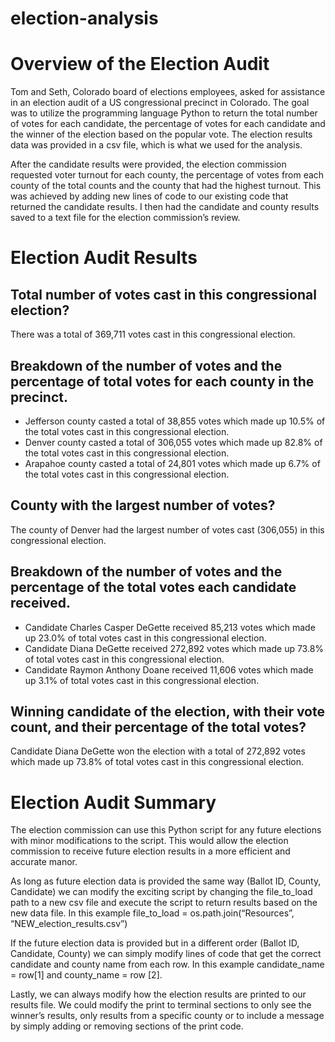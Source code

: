 # election-analysis

# Overview of the Election Audit
Tom and Seth, Colorado board of elections employees, asked for assistance in an election audit of a US congressional precinct in Colorado.  The goal was to utilize the programming language Python to return the total number of votes for each candidate, the percentage of votes for each candidate and the winner of the election based on the popular vote.  The election results data was provided in a csv file, which is what we used for the analysis. 

After the candidate results were provided, the election commission requested voter turnout for each county, the percentage of votes from each county of the total counts and the county that had the highest turnout.  This was achieved by adding new lines of code to our existing code that returned the candidate results.  I then had the candidate and county results saved to a text file for the election commission’s review.  

# Election Audit Results
## Total number of votes cast in this congressional election?
There was a total of 369,711 votes cast in this congressional election.
## Breakdown of the number of votes and the percentage of total votes for each county in the precinct.
- Jefferson county casted a total of 38,855 votes which made up 10.5% of the total votes cast in this congressional election.
- Denver county casted a total of 306,055 votes which made up 82.8% of the total votes cast in this congressional election.
- Arapahoe county casted a total of 24,801 votes which made up 6.7% of the total votes cast in this congressional election.
## County with the largest number of votes?
The county of Denver had the largest number of votes cast (306,055) in this congressional election.
## Breakdown of the number of votes and the percentage of the total votes each candidate received.
- Candidate Charles Casper DeGette received 85,213 votes which made up 23.0% of total votes cast in this congressional election.
- Candidate Diana DeGette received 272,892 votes which made up 73.8% of total votes cast in this congressional election.
- Candidate Raymon Anthony Doane received 11,606 votes which made up 3.1% of total votes cast in this congressional election.
## Winning candidate of the election, with their vote count, and their percentage of the total votes?
Candidate Diana DeGette won the election with a total of 272,892 votes which made up 73.8% of total votes cast in this congressional election.

# Election Audit Summary
The election commission can use this Python script for any future elections with minor modifications to the script.  This would allow the election commission to receive future election results in a more efficient and accurate manor. 

As long as future election data is provided the same way (Ballot ID, County, Candidate) we can modify the exciting script by changing the file_to_load path to a new csv file and execute the script to return results based on the new data file.  In this example file_to_load = os.path.join(“Resources”, “NEW_election_results.csv”)

If the future election data is provided but in a different order (Ballot ID, Candidate, County) we can simply modify lines of code that get the correct candidate and county name from each row.  In this example candidate_name = row[1] and county_name = row [2]. 

Lastly, we can always modify how the election results are printed to our results file.  We could modify the print to terminal sections to only see the winner’s results, only results from a specific county or to include a message by simply adding or removing sections of the print code.
